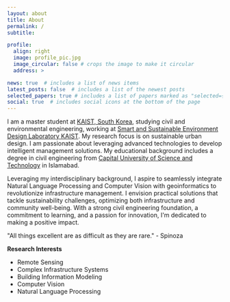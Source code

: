 ```yaml
---
layout: about
title: About
permalink: /
subtitle: 

profile:
  align: right
  image: profile_pic.jpg
  image_circular: false # crops the image to make it circular
  address: >

news: true  # includes a list of news items
latest_posts: false  # includes a list of the newest posts
selected_papers: true # includes a list of papers marked as "selected={true}"
social: true  # includes social icons at the bottom of the page
---
```

I am a master student at [KAIST, South Korea](https://cee.kaist.ac.kr), studying civil and environmental engineering, working at [Smart and Sustainable Environment Design Laboratory KAIST](https://ssel.kaist.ac.kr). My research focus is on sustainable urban design. I am passionate about leveraging advanced technologies to develop intelligent management solutions. My educational background includes a degree in civil engineering from [Capital University of Science and Technology](https://cust.edu.pk) in Islamabad.

Leveraging my interdisciplinary background, I aspire to seamlessly integrate Natural Language Processing and Computer Vision with geoinformatics to revolutionize infrastructure management. I envision practical solutions  that tackle sustainability challenges, optimizing both infrastructure and community well-being. With a strong civil engineering foundation, a commitment to learning, and a passion for innovation, I'm dedicated to making a positive impact. 

"All things excellent are as difficult as they are rare." - Spinoza

**Research Interests**
* Remote Sensing
* Complex Infrastructure Systems
* Building Information Modeling
* Computer Vision
* Natural Language Processing